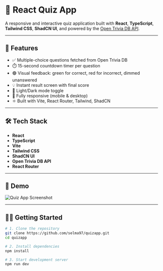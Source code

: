 # 🧠 React Quiz App

A responsive and interactive quiz application built with **React**, **TypeScript**, **Tailwind CSS**, **ShadCN UI**, and powered by the [Open Trivia DB API](https://opentdb.com/).

---

## 🚀 Features

- ✅ Multiple-choice questions fetched from Open Trivia DB
- ⏱️ 15-second countdown timer per question
- 🟢 Visual feedback: green for correct, red for incorrect, dimmed unanswered
- 💡 Instant result screen with final score
- 🌙 Light/Dark mode toggle
- 📱 Fully responsive (mobile & desktop)
- ⚛️ Built with Vite, React Router, Tailwind, ShadCN

---

## 🛠️ Tech Stack

- **React**
- **TypeScript**
- **Vite**
- **Tailwind CSS**
- **ShadCN UI**
- **Open Trivia DB API**
- **React Router**

---

## 📸 Demo

<!-- Replace this with your image -->
![Quiz App Screenshot](screenshot.png)

---

## 🧑‍💻 Getting Started

```bash
# 1. Clone the repository
git clone https://github.com/selma97/quizapp.git
cd quizapp

# 2. Install dependencies
npm install

# 3. Start development server
npm run dev



